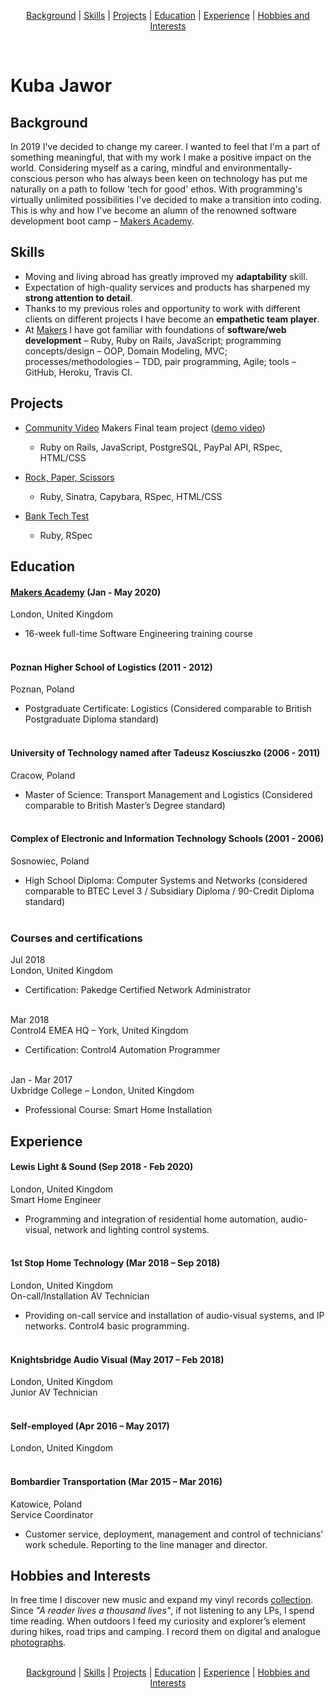 <p align="center">
<a href="#background">Background</a> |
<a href="#skills">Skills</a> |
<a href="#projects">Projects</a> |
<a href="#education">Education</a> |
<a href="#experience">Experience</a> |
<a href="#hobbies-and-interests">Hobbies and Interests</a>
</p>
</br>

# Kuba Jawor

## Background

In 2019 I've decided to change my career. I wanted to feel that I'm a part of something meaningful, that with my work I make a positive impact on the world. Considering myself as a caring, mindful and environmentally-conscious person who has always been keen on technology has put me naturally on a path to follow 'tech for good' ethos. With programming's virtually unlimited possibilities I've decided to make a transition into coding. This is why and how I've become an alumn of the renowned software development boot camp – [Makers Academy](https://makers.tech).

## Skills

- Moving and living abroad has greatly improved my **adaptability** skill.
- Expectation of high-quality services and products has sharpened my **strong attention to detail**.
- Thanks to my previous roles and opportunity to work with different clients on different projects I have become an **empathetic team player**.
- At [Makers](https://makers.tech) I have got familiar with foundations of **software/web development** – Ruby, Ruby on Rails, JavaScript; programming concepts/design – OOP, Domain Modeling, MVC; processes/methodologies – TDD, pair programming, Agile; tools – GitHub, Heroku, Travis CI.

## Projects

- [Community Video](https://github.com/plkujaw/co-vid20-20) Makers Final team project ([demo video](https://youtu.be/xNpah5xL_l0?t=2597))
  - Ruby on Rails, JavaScript, PostgreSQL, PayPal API, RSpec, HTML/CSS 
  
- [Rock, Paper, Scissors](https://github.com/plkujaw/rps-challenge)
  - Ruby, Sinatra, Capybara, RSpec, HTML/CSS
  
- [Bank Tech Test](https://github.com/plkujaw/bank-tech-test)
  - Ruby, RSpec
  
## Education

#### [Makers Academy](https://makers.tech) (Jan - May 2020)</br>
London, United Kingdom
- 16-week full-time Software Engineering training course</br></br>

#### Poznan Higher School of Logistics (2011 - 2012)</br>
Poznan, Poland
- Postgraduate Certificate: Logistics
(Considered comparable to British Postgraduate Diploma standard)</br></br>

#### University of Technology named after Tadeusz Kosciuszko (2006 - 2011)</br>
Cracow, Poland
- Master of Science: Transport Management and Logistics
(Considered comparable to British Master’s Degree standard)</br></br>

#### Complex of Electronic and Information Technology Schools (2001 - 2006)</br>
Sosnowiec, Poland
- High School Diploma: Computer Systems and Networks
(considered comparable to BTEC Level 3 / Subsidiary Diploma / 90-Credit Diploma standard)</br></br>

### Courses and certifications

Jul 2018</br>
London, United Kingdom
- Certification: Pakedge Certified Network Administrator</br></br>

Mar 2018</br>
Control4 EMEA HQ – York, United Kingdom
- Certification: Control4 Automation Programmer</br></br>

Jan - Mar 2017</br>
Uxbridge College – London, United Kingdom
- Professional Course: Smart Home Installation

## Experience

#### Lewis Light & Sound (Sep 2018 - Feb 2020)</br>
London, United Kingdom</br>
Smart Home Engineer
- Programming and integration of residential home automation, audio-visual, network and lighting control systems.</br></br>

#### 1st Stop Home Technology (Mar 2018 – Sep 2018)</br>
London, United Kingdom</br>
On-call/Installation AV Technician
- Providing on-call service and installation of audio-visual systems, and IP networks. Control4 basic programming.</br></br>

#### Knightsbridge Audio Visual (May 2017 – Feb 2018)</br>
London, United Kingdom</br>
Junior AV Technician</br></br>


#### Self-employed (Apr 2016 – May 2017)</br>
London, United Kingdom</br></br>

#### Bombardier Transportation (Mar 2015 – Mar 2016)</br>
Katowice, Poland</br>
Service Coordinator
- Customer service, deployment, management and control of technicians’ work schedule. Reporting to the line manager and director.

## Hobbies and Interests

In free time I discover new music and expand my vinyl records [collection](https://www.discogs.com/user/plkujaw/collection).
Since <em>"A reader lives a thousand lives"</em>, if not listening to any LPs, I spend time reading.
When outdoors I feed my curiosity and explorer’s element during hikes, road trips and camping. I record them on digital and analogue [photographs](https://www.hireacamera.com/en-gb/blog/case-studies/customer-case-study-visiting-the-four-corners-of-the-uk-with-the-fujifilm-xe2-xf18-135mm/).
</br>
</br>
<p align="center">
<a href="#background">Background</a> |
<a href="#skills">Skills</a> |
<a href="#projects">Projects</a> |
<a href="#education">Education</a> |
<a href="#experience">Experience</a> |
<a href="#hobbies-and-interests">Hobbies and Interests</a>
</p>
